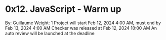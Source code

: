# 0x12. JavaScript - Warm up

By: Guillaume
Weight: 1
Project will start Feb 12, 2024 4:00 AM, must end by Feb 13, 2024 4:00 AM
Checker was released at Feb 12, 2024 10:00 AM
An auto review will be launched at the deadline
